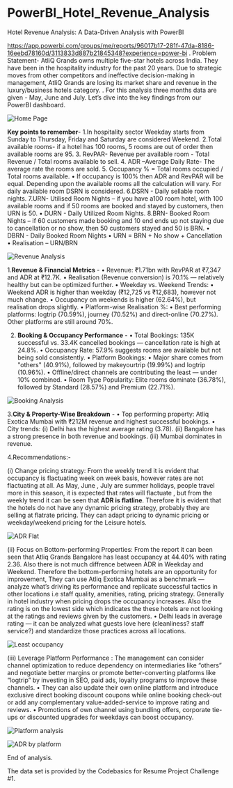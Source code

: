 # PowerBI_Hotel_Revenue_Analysis
Hotel Revenue Analysis: A Data-Driven Analysis with PowerBI

https://app.powerbi.com/groups/me/reports/96017b17-281f-47da-8186-16eebd78160d/3113833d887b21845348?experience=power-bi
.
Problem Statement- 
AtliQ Grands owns multiple five-star hotels across India. They have been in the hospitality industry for the past 20 years. 
Due to strategic moves from other competitors and ineffective decision-making in management, 
AtliQ Grands are losing its market share and revenue in the luxury/business hotels category. 
.
For this analysis three months data are given - May, June and July. Let’s dive into the key findings from our PowerBI dashboard.

![Home Page](https://github.com/user-attachments/assets/9327d754-071f-4472-b881-1f4f622022bb)

**Key points to remember**- 
1.In hospitality sector Weekday starts from Sunday to Thursday, Friday and Saturday are considered Weekend.
2.Total available rooms- if a hotel has 100 rooms, 5 rooms are out of order then available rooms are 95. 
3. RevPAR- Revenue per available room  - Total Revenue / Total rooms available to sell. 
4. ADR –Average Daily Rate- The average rate the rooms are sold.
5. Occupancy % = Total rooms occupied / Total rooms available.
• If occupancy is 100% then ADR and RevPAR will be equal. Depending upon the available rooms all the calculation will vary. For daily available room DSRN is considered.
6.DSRN - Daily sellable room nights.
7.URN- Utilised Room Nights – if you have a100 room hotel, with 100 available rooms and if 50 rooms are booked and stayed by customers, then URN is 50.
• DURN - Daily Utilized Room Nights.
8.BRN- Booked Room Nights – if 60 customers made booking and 10 end ends up not staying due to cancellation or no show, then 50 customers stayed and 50 is BRN.
• DBRN - Daily Booked Room Nights
• URN = BRN + No show + Cancellation
• Realisation – URN/BRN


![Revenue Analysis](https://github.com/user-attachments/assets/fea775ed-7eac-4bfa-b609-1db1080b7317)

1.**Revenue & Financial Metrics** - 
•	Revenue: ₹1.71bn with RevPAR at ₹7,347 and ADR at ₹12.7K.
•	Realisation (Revenue conversion) is 70.1% — relatively healthy but can be optimized further.
• Weekday vs. Weekend Trends:
•	Weekend ADR is higher than weekday (₹12,725 vs ₹12,683), however not much change.
•	Occupancy on weekends is higher (62.64%), but realisation drops slightly.
• Platform-wise Realisation %:
•	Best performing platforms: logtrip (70.59%), journey (70.52%) and direct-online (70.27%). 
Other platforms are still around 70%.


2. **Booking & Occupancy Performance** -
•	Total Bookings: 135K successful vs. 33.4K cancelled bookings — cancellation rate is high at 24.8%.
•	Occupancy Rate: 57.9% suggests rooms are available but not being sold consistently.
• Platform Bookings:
•	Major share comes from "others" (40.91%), followed by makeyourtrip (19.99%) and logtrip (10.96%).
•	Offline/direct channels are contributing the least — under 10% combined.
• Room Type Popularity: Elite rooms dominate (36.78%), followed by Standard (28.57%) and Premium (22.71%).


![Booking Analysis](https://github.com/user-attachments/assets/11b86a80-872e-4e5c-9dd1-b5f60b982c2a)

3.**City & Property-Wise Breakdown** - 
•	Top performing property: Atliq Exotica Mumbai with ₹212M revenue and highest successful bookings.
•	City trends:
(i) Delhi has the highest average rating (3.78).
(ii)	Bangalore has a strong presence in both revenue and bookings.
(iii) Mumbai dominates in revenue.

4.Recommendations:-

(i) Change pricing strategy: From the weekly trend it is evident that occupancy is flactuating week on week basis,
however rates are not flactuating at all. As May, June , July are summer holidays, people travel more in this season,
it is expected that rates will flactuate , but from the weekly trend it can be seen that **ADR is flatline**.
Therefore it is evident that the hotels do not have any dynamic pricing strategy, probably they are selling at flatrate pricing.
They can adapt pricing to dynamic pricing or weekday/weekend pricing for the Leisure hotels.

![ADR Flat](https://github.com/user-attachments/assets/f6ad743c-adf1-448a-8871-3c603138cc35)

(ii) Focus on Bottom-performing Properties: From the report it can been seen that Atliq Grands Bangalore has least occupancy at 44.40% with rating 2.36.
Also there is not much diffrence between ADR in Weekday and Weekend. Therefore the bottom-performing hotels are an opportunity for improvement,
They can use Atliq Exotica Mumbai as a benchmark — analyze what’s driving its performance and replicate successful tactics in other locations 
i.e staff quality, amenities, rating, pricing strategy. Generally in hotel industry when pricing drops the occupancy increases.
Also the rating is on the lowest side which indicates the these hotels are not looking at the ratings and reviews given by the customers.
•	Delhi leads in average rating — it can be analyzed what guests love here (cleanliness? staff service?) and standardize those practices across all locations.

![Least occupancy](https://github.com/user-attachments/assets/850208cd-7f46-486f-823b-679ee43412cb)

(iii) Leverage Platform Performance : The management can consider channel optimization to reduce dependency on intermediaries like “others” 
and negotiate better margins or promote better-converting platforms like “logtrip” by investing in SEO, paid ads, loyalty programs
to improve these channels.
•	They can also update their own online platform and introduce exclusive direct booking discount coupons while online booking check-out 
or add any complementary value-added-service to improve rating and reviews.
•	Promotions of own channel using bundling offers, corporate tie-ups or discounted upgrades for weekdays can boost occupancy.


![Platform analysis](https://github.com/user-attachments/assets/b702e9b1-1709-44b5-9ace-fff173d34049)

![ADR by platform](https://github.com/user-attachments/assets/4b5904d1-43f5-40f0-a65d-3cc617bb1b86)

End of analysis.

The data set is provided by the Codebasics for Resume Project Challenge #1.

